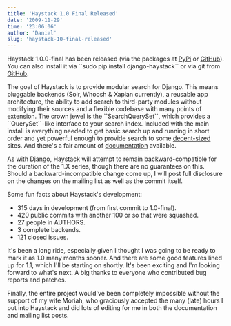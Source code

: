```yaml
---
title: 'Haystack 1.0 Final Released'
date: '2009-11-29'
time: '23:06:06'
author: 'Daniel'
slug: 'haystack-10-final-released'
---
```


<p>
    Haystack 1.0.0-final has been released (via the packages at 
    <a href="http://pypi.python.org/pypi/django-haystack">PyPi</a> or 
    <a href="http://github.com/toastdriven/django-haystack/downloads">GitHub</a>). 
    You can also install it via ``sudo pip install django-haystack`` or via git 
    from <a href="git://github.com/toastdriven/django-haystack.git">GitHub</a>.
</p>

<p>
    The goal of Haystack is to provide modular search for Django. This means
    pluggable backends (Solr, Whoosh & Xapian currently), a reusable app 
    architecture, the ability to add search to third-party modules without 
    modifying their sources and a flexible codebase
    with many points of extension. The crown jewel is the ``SearchQuerySet``,
    which provides a ``QuerySet``-like interface to your search index. Included
    with the main install is everything needed to get basic search up and 
    running in short order and yet powerful enough to provide search to some
    <a href="http://haystacksearch.org/docs/who_uses.html">decent-sized</a>
    sites. And there's a fair amount of
    <a href="http://haystacksearch.org/docs/">documentation</a> available.
</p>

<p>
    As with Django, Haystack will attempt to remain backward-compatible for the
    duration of the 1.X series, though there are no guarantees on this. Should
    a backward-incompatible change come up, I will post full disclosure on
    the changes on the mailing list as well as the commit itself.
</p>

<p>
    Some fun facts about Haystack's development:
<p>

<ul>
    <li>315 days in development (from first commit to 1.0-final).</li>
    <li>420 public commits with another 100 or so that were squashed.</li>
    <li>27 people in AUTHORS.</li>
    <li>3 complete backends.</li>
    <li>121 closed issues.</li>
</ul>

<p>
    It's been a long ride, especially given I thought I was going to be ready
    to mark it as 1.0 many months sooner. And there are some good features lined 
    up for 1.1, which I'll be starting on shortly. It's been exciting and I'm
    looking forward to what's next. A big thanks to everyone who contributed 
    bug reports and patches.
</p>

<p>
    Finally, the entire project would've been completely impossible without the
    support of my wife Moriah, who graciously accepted the many (late) hours I
    put into Haystack and did lots of editing for me in both the documentation
    and mailing list posts.
</p>